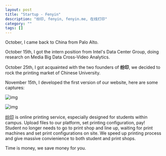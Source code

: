 ```yaml
---
layout: post
title: "Startup - Fenyin"
description: "纷印, fenyin, fenyin.me, 在线打印"
category: ""
tags: []
---
```


October, I came back to China from Palo Alto.

October 15th, I got the intern position from Intel's Data Center Group, doing research on Media Big Data Cross-Video Analytics.

October 25th, I got acquainted with the two founders of **纷印**, we decided to rock the printing market of Chinese University.

November 15th, I developed the first version of our website, here are some captures:

![img](http://img.hb.aicdn.com/f41bf1e95649969df9acbcdfb32cb3cc264ba33d5200b-OWgi81_fw658)

![img](http://img.hb.aicdn.com/e68f8cbe0019b619bc008f4a5ee41c590558b7764ce8f-kslfcd_fw658)

[纷印](https://fenyin.me) is online printing service, especially designed for students within campus. Upload files to our platform, set printing configuration, pay! Student no longer needs to go to print shop and line up, waiting for print machines and set print configurations on site. We speed up printing process and give massive convienience to both student and print shops.

Time is money, we save money for you.
